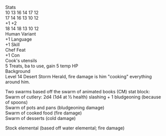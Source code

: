 Stats  
10 13 16 14 17 12  
17 14 16 13 10 12  
+1 +2  
18 14 18 13 10 12  
Human Variant  
+1 Language  
+1 Skill  
Chef Feat  
+1 Con  
Cook's utensils  
5 Treats, ba to use, gain 5 temp HP  
Background  
Level 14 Desert Storm Herald, fire damage is him "cooking" everything around him.
   

Two swarms based off the swarm of animated books (CM) stat block:  
Swarm of cutlery: 2d4 (1d4 at ½ health) slashing + 1 bludgeoning (because of spoons)  
Swarm of pots and pans (bludgeoning damage)  
Swarm of cooked food (fire damage)  
Swarm of desserts (cold damage)
 
Stock elemental (based off water elemental; fire damage)